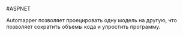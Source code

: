 #ASPNET 

Automapper позволяет проецировать одну модель на другую, что позволяет сократить объемы кода и упростить программу.